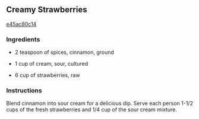 ## Creamy Strawberries

[e45ac80c14](http://www.kraftrecipes.com/recipes/creamy-strawberries-59195.aspx)

### Ingredients

 - 2 teaspoon of spices, cinnamon, ground

 - 1 cup of cream, sour, cultured

 - 6 cup of strawberries, raw

### Instructions

Blend cinnamon into sour cream for a delicious dip. Serve each person 1-1/2 cups of the fresh strawberries and 1/4 cup of the sour cream mixture.